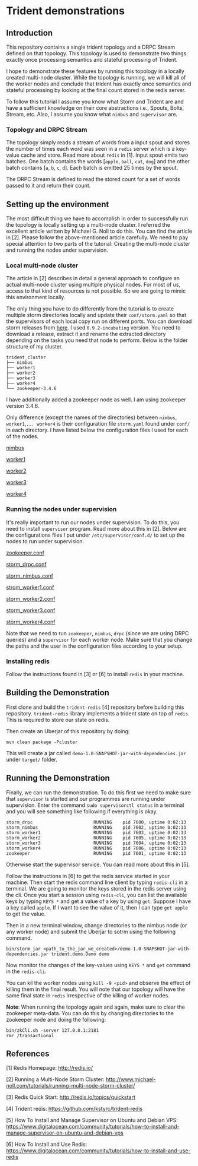 # Trident demonstrations

## Introduction

This repository contains a single trident topology and a DRPC Stream
defined on that topology. This topology is used to demonstrate two
things: exactly once processing semantics and stateful processing of
Trident.

I hope to demonstrate these features by running this topology in a
locally created multi-node cluster. While the topology is running, we
will kill all of the worker nodes and conclude that trident has exactly
once semantics and stateful processing by looking at the final count stored
in the redis server.

To follow this tutorial I assume you know what Storm and Trident are
and have a sufficient knowledge on their core abstractions i.e.,
Spouts, Bolts, Stream, etc. Also, I assume you know what `nimbus`
and `supervisor` are.

### Topology and DRPC Stream

The topology simply reads a stream of words from a input spout and
stores the number of times each word was seen in a `redis` server which
is a key-value cache and store. Read more about `redis` in [1]. Input
spout emits two batches. One batch contains the words 
[`apple`, `ball`, `cat`, `dog`] and the other batch contains [`a`, `b`, `c`, `d`].
Each batch is emitted 25 times by the spout.

The DRPC Stream is defined to read the stored count for a set of words
passed to it and return their count.

## Setting up the environment

The most difficult thing we have to accomplish in order to successfully
run the topology is locally setting up a multi-node cluster. I referred
the excellent article written by Michael G. Noll to do this. You can
find the article in [2]. Please follow the above-mentioned article
carefully. We need to pay special attention to two parts of the tutorial:
Creating the multi-node cluster and running the nodes under supervision.

### Local multi-node cluster

The article in [2] describes in detail a general approach to configure
an actual multi-node cluster using multiple physical nodes. For most of
us, access to that kind of resources is not possible. So we are going
to mimic this environment locally.

The only thing you have to do differently from the tutorial is to create
multiple storm directories locally and update their `conf/storm.yaml` so
that the supervisors of each local copy run on different ports. You can
download storm releases from [here](http://storm.apache.org/downloads.html).
I used `0.9.2-incubating` version. You need to download a release, extract
it and rename the extracted directory depending on the tasks you need
that node to perform. Below is the folder structure of my cluster.

```
trident_cluster
├── nimbus
├── worker1
├── worker2
├── worker3
├── worker4
└── zookeeper-3.4.6
```

I have additionally added a zookeeper node as well. I am using zookeeper
version 3.4.6. 

Only difference (except the names of the directories) between `nimbus`,
`worker1`,`... worker4` is their configuration file `storm.yaml` found
under `conf/` in each directory. I have listed below the configuration
files I used for each of the nodes.

[nimbus](https://gist.github.com/thilinarmtb/85980741bcd90c483827)

[worker1](https://gist.github.com/thilinarmtb/2271b0eb9db5610dd636)

[worker2](https://gist.github.com/thilinarmtb/015de16702e372d810f5)

[worker3](https://gist.github.com/thilinarmtb/3264353b84cb2b66b9e7)

[worker4](https://gist.github.com/thilinarmtb/396f660e5d52960228cd)

### Running the nodes under supervision

It's really important to run our nodes under supervision. To do this,
you need to install `supervisor` program. Read more about this in
[2]. Below are the configurations files I put under `/etc/supervisor/conf.d/`
to set up the nodes to run under supervision. 

[zookeeper.conf](https://gist.github.com/thilinarmtb/d2976be13a4092c8c548)

[storm_drpc.conf](https://gist.github.com/thilinarmtb/6c18c0ae4ae5f2f83573)

[storm_nimbus.conf](https://gist.github.com/thilinarmtb/6053827e08343242c875)

[strom_worker1.conf](https://gist.github.com/thilinarmtb/9356bd752e8d68715121)

[storm_worker2.conf](https://gist.github.com/thilinarmtb/f987e25544e1731a031c)

[storm_worker3.conf](https://gist.github.com/thilinarmtb/317e0d09fa0361656caa)

[storm_worker4.conf](https://gist.github.com/thilinarmtb/77b0b41f7e0ad216cdc4)

Note that we need to run `zookeeper`, `nimbus`, `drpc` (since we are
using DRPC queries) and a `supervisor` for each worker node. Make sure that
you change the paths and the user in the configuration files according to your
setup.

### Installing redis

Follow the instructions found in [3] or [6] to install `redis` in your machine.

## Building the Demonstration

First clone and build the `trident-redis` [4] repository before building this
repository. `trident-redis` library implements a trident state on top of `redis`.
This is required to store our state on redis.

Then create an Uberjar of this repository by doing:
```
mvn clean package -Pcluster
```

This will create a jar called `demo-1.0-SNAPSHOT-jar-with-dependencies.jar` under
`target/` folder.

## Running the Demonstration

Finally, we can run the demonstration. To do this first we need to make sure
that `supervisor` is started and our programmes are running under supervision.
Enter the command `sudo supervisorctl status` in a terminal and you will see
something like following if everything is okay.

```
storm_drpc                       RUNNING    pid 7600, uptime 0:02:13
storm_nimbus                     RUNNING    pid 7602, uptime 0:02:13
storm_worker1                    RUNNING    pid 7603, uptime 0:02:13
storm_worker2                    RUNNING    pid 7605, uptime 0:02:13
storm_worker3                    RUNNING    pid 7604, uptime 0:02:13
storm_worker4                    RUNNING    pid 7606, uptime 0:02:13
zookeeper                        RUNNING    pid 7601, uptime 0:02:13
```

Otherwise start the supervisor service. You can read more about this in [5].

Follow the instructions in [6] to get the redis service started in your machine.
Then start the redis command line client by typing `redis-cli` in a terminal.
We are going to monitor the keys stored in the redis server using the cli.
Once you start a session using `redis-cli`, you can list the available
keys by typing `KEYS *` and get a value of a key by using `get`. Suppose
I have a key called `apple`. If I want to see the value of it, then I can type
`get apple` to get the value.

Then in a new terminal window, change directories to the nimbus node (or any
worker node) and submit the Uberjar to sotrm using the following command.
```
bin/storm jar <path_to_the_jar_we_created>/demo-1.0-SNAPSHOT-jar-with-dependencies.jar trident.demo.Demo demo
```

Now monitor the changes of the key-values using `KEYS *` and `get` command in
the `redis-cli`.

You can kil the worker nodes using `kill -9 <pid>` and observe the effect of
killing them in the final result. You will note that our topology will have
the same final state in `redis` irrespective of the killing of worker nodes.

**Note**: When running the topology again and again, make sure to clear the zookeeper
meta-data. You can do this by changing directories to the zookeeper node and doing
the following:
```
bin/zkCli.sh -server 127.0.0.1:2181
rmr /transactional
```

## References

[1] Redis Homepage: http://redis.io/

[2] Running a Multi-Node Storm Cluster: http://www.michael-noll.com/tutorials/running-multi-node-storm-cluster/

[3] Redis Quick Start: http://redis.io/topics/quickstart

[4] Trident redis: https://github.com/kstyrc/trident-redis

[5] How To Install and Manage Supervisor on Ubuntu and Debian VPS: https://www.digitalocean.com/community/tutorials/how-to-install-and-manage-supervisor-on-ubuntu-and-debian-vps

[6] How To Install and Use Redis: https://www.digitalocean.com/community/tutorials/how-to-install-and-use-redis
